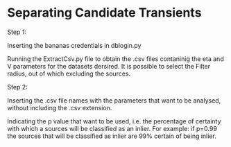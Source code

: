 # Separating Candidate Transients

Step 1: 

Inserting the bananas credentials in dblogin.py

Running the ExtractCsv.py file to obtain the .csv files contaninig the eta and V parameters for the datasets dersired. It is possible to select the Filter radius, out of which excluding the sources. 

Step 2: 

Inserting the .csv file names with the parameters that want to be analysed, without including the .csv extension. 

Indicating the p value that want to be used, i.e. the percentage of certainty with which a sources will be classified as an inlier. For example: if p=0.99 the sources that will be classified as inlier are 99% certain of being inlier. 
